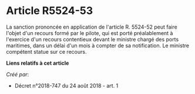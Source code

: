 # Article R5524-53

La sanction prononcée en application de l'article R. 5524-52 peut faire l'objet d'un recours formé par le pilote, qui est
porté préalablement à l'exercice d'un recours contentieux devant le ministre chargé des ports maritimes, dans un délai d'un
mois à compter de sa notification. Le ministre compétent statue sur ce recours.

**Liens relatifs à cet article**

_Créé par_:

  - Décret n°2018-747 du 24 août 2018 - art. 1
